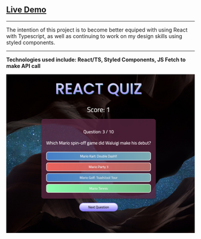 ## [Live Demo](https://austinschroeder.github.io/react-trivia/)

---

The intention of this project is to become better equiped with using React with Typescript, as well as continuing to work on my design skills using styled components.

---

**Technologies used include: React/TS, Styled Components, JS Fetch to make API call**

![](./src/images/screenshot.png)
